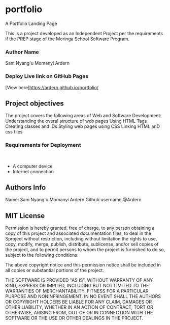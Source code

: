 # portfolio
A Portfolio Landing Page

This is a project developed as an Independent Project per the requirements if the PREP stage of the Moringa School Software Program.

### Author Name
Sam Nyang'u Momanyi Ardern

### Deploy Live link on GitHub Pages
[View here]https://ardern.github.io/portfolio/
## Project objectives
The project covers the following areas of Web and Software Development:
Understanding the overal structure of web pages
Using HTML Tags
Creating classes and IDs
Styling web pages using CSS
Linking HTML anD css files

### Requirements for Deployment
​
* A computer device
​
* Internet connection

## Authors Info
Name: Sam Nyang'u Momanyi Ardern
Github username @Ardern

## MIT License
Permission is hereby granted, free of charge, to any person obtaining a copy of this project and associated documentation files, to deal in the Sproject without restriction, including without limitation the rights to use, copy, modify, merge, publish, distribute, sublicense, and/or sell copies of the project, and to permit persons to whom the project is furnished to do so, subject to the following conditions:

The above copyright notice and this permission notice shall be included in all copies or substantial portions of the project.

THE SOFTWARE IS PROVIDED "AS IS", WITHOUT WARRANTY OF ANY KIND, EXPRESS OR IMPLIED, INCLUDING BUT NOT LIMITED TO THE WARRANTIES OF MERCHANTABILITY, FITNESS FOR A PARTICULAR PURPOSE AND NONINFRINGEMENT. IN NO EVENT SHALL THE AUTHORS OR COPYRIGHT HOLDERS BE LIABLE FOR ANY CLAIM, DAMAGES OR OTHER LIABILITY, WHETHER IN AN ACTION OF CONTRACT, TORT OR OTHERWISE, ARISING FROM, OUT OF OR IN CONNECTION WITH THE SOFTWARE OR THE USE OR OTHER DEALINGS IN THE PROJECT.
